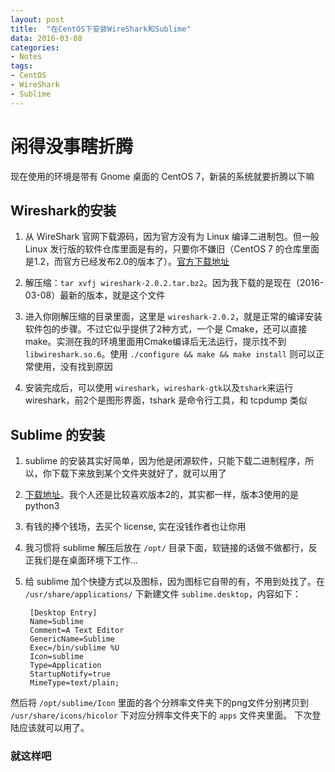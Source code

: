 ```yaml
---
layout: post
title:  "在CentOS下安装WireShark和Sublime"
data: 2016-03-08
categories:
- Notes
tags:
- CentOS
- WireShark
- Sublime
---
```


# 闲得没事瞎折腾

现在使用的环境是带有 Gnome 桌面的 CentOS 7，新装的系统就要折腾以下嘛

## Wireshark的安装

1. 从 WireShark 官网下载源码，因为官方没有为 Linux 编译二进制包。但一般 Linux 发行版的软件仓库里面是有的，只要你不嫌旧（CentOS 7 的仓库里面是1.2，而官方已经发布2.0的版本了）。[官方下载地址](https://www.wireshark.org/#download)

2. 解压缩：`tar xvfj wireshark-2.0.2.tar.bz2`。因为我下载的是现在（2016-03-08）最新的版本，就是这个文件

3. 进入你刚解压缩的目录里面，这里是 `wireshark-2.0.2`，就是正常的编译安装软件包的步骤。不过它似乎提供了2种方式，一个是 Cmake，还可以直接 make。实测在我的环境里面用Cmake编译后无法运行，提示找不到 `libwireshark.so.6`。使用 `./configure && make && make install` 则可以正常使用，没有找到原因

4. 安装完成后，可以使用 `wireshark`，`wireshark-gtk`以及`tshark`来运行wireshark，前2个是图形界面，tshark 是命令行工具，和 tcpdump 类似


## Sublime 的安装

1. sublime 的安装其实好简单，因为他是闭源软件，只能下载二进制程序，所以，你下载下来放到某个文件夹就好了，就可以用了

2. [下载地址](https://www.sublimetext.com/2)。我个人还是比较喜欢版本2的，其实都一样，版本3使用的是 python3

3. 有钱的捧个钱场，去买个 license, 实在没钱作者也让你用

4. 我习惯将 sublime 解压后放在 `/opt/` 目录下面，软链接的话做不做都行，反正我们是在桌面环境下工作...

5. 给 sublime 加个快捷方式以及图标，因为图标它自带的有，不用到处找了。在 `/usr/share/applications/` 下新建文件 `sublime.desktop`，内容如下：


	    [Desktop Entry]
		Name=Sublime
		Comment=A Text Editor
		GenericName=Sublime
		Exec=/bin/sublime %U
		Icon=sublime
		Type=Application
		StartupNotify=true
		MimeType=text/plain;



然后将 `/opt/sublime/Icon` 里面的各个分辨率文件夹下的png文件分别拷贝到 `/usr/share/icons/hicolor` 下对应分辨率文件夹下的 `apps` 文件夹里面。
下次登陆应该就可以用了。

### 就这样吧
